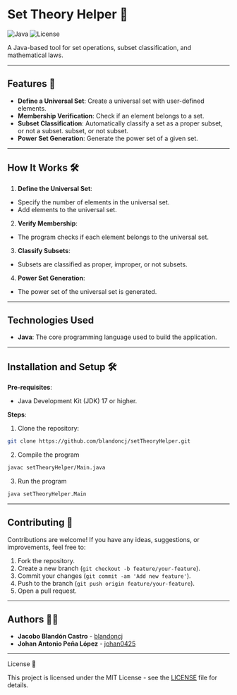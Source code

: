 # Set Theory Helper 🧮

![Java](https://img.shields.io/badge/Java-23-blue?logo=java&logoColor=white)
![License](https://img.shields.io/badge/License-MIT-green)

A Java-based tool for set operations, subset classification, and mathematical laws.

---

## Features 🚀

- **Define a Universal Set**: Create a universal set with user-defined elements.
- **Membership Verification**: Check if an element belongs to a set.
- **Subset Classification**: Automatically classify a set as a proper subset, or not a subset.
subset, or not subset.
- **Power Set Generation**: Generate the power set of a given set.

---

## How It Works 🛠️

1. **Define the Universal Set**:

- Specify the number of elements in the universal set.
- Add elements to the universal set.

2. **Verify Membership**:

- The program checks if each element belongs to the universal set.

3. **Classify Subsets**:

- Subsets are classified as proper, improper, or not subsets.

4. **Power Set Generation**:

- The power set of the universal set is generated.

---

## Technologies Used

- **Java**: The core programming language used to build the application.

---

## Installation and Setup 🛠️

**Pre-requisites**:

- Java Development Kit (JDK) 17 or higher.

**Steps**:

1. Clone the repository:

```bash
git clone https://github.com/blandoncj/setTheoryHelper.git
```

2. Compile the program

```bash
javac setTheoryHelper/Main.java 
```

3. Run the program

```bash
java setTheoryHelper.Main
```

---

## Contributing 🤝

Contributions are welcome! If you have any ideas, suggestions, or improvements, feel free to:

1. Fork the repository.
2. Create a new branch (`git checkout -b feature/your-feature`).
3. Commit your changes (`git commit -am 'Add new feature'`).
4. Push to the branch (`git push origin feature/your-feature`).
5. Open a pull request.

---

## Authors 🧑‍💻

- **Jacobo Blandón Castro** - [blandoncj](https://github.com/blandoncj)
- **Johan Antonio Peña López** - [johan0425](https://github.com/johan0425)

---

License 📝

This project is licensed under the MIT License - see the [LICENSE](LICENSE) file for details.
